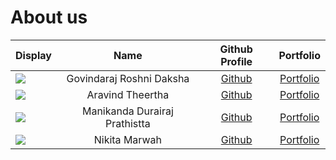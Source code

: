 # About us

| Display                                             |             Name              |              Github Profile               |                          Portfolio                           |
|-----------------------------------------------------|:-----------------------------:|:-----------------------------------------:|:------------------------------------------------------------:|
| ![](https://via.placeholder.com/100.png?text=Photo) |   Govindaraj Roshni Daksha    | [Github](https://github.com/roshnidaksha) |              [Portfolio](team/roshnidaksha.md)               |
| ![](https://via.placeholder.com/100.png?text=Photo) |       Aravind Theertha        | [Github](https://github.com/theertha120)  |         [Portfolio](../docs/team/aravindTheertha.md)         |
| ![](https://via.placeholder.com/100.png?text=Photo) | Manikanda Durairaj Prathistta | [Github](https://github.com/prathisttam)  |   [Portfolio](../docs/team/manikandaDurairajPrathistta.md)   |
| ![](https://via.placeholder.com/100.png?text=Photo) |         Nikita Marwah         |   [Github](https://github.com/nmarwah7)   |          [Portfolio](../docs/team/nikitamarwah.md)           |
